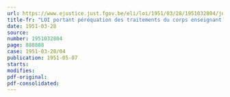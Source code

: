 ```yaml
---
url: https://www.ejustice.just.fgov.be/eli/loi/1951/03/28/1951032804/justel
title-fr: "LOI portant péréquation des traitements du corps enseignant des Universités de l'Etat, à partir du 1er juillet 1948"
date: 1951-03-28
source:
number: 1951032804
page: 888888
case: 1951-03-28/04
publication: 1951-05-07
starts:
modifies:
pdf-original:
pdf-consolidated:
---
```


